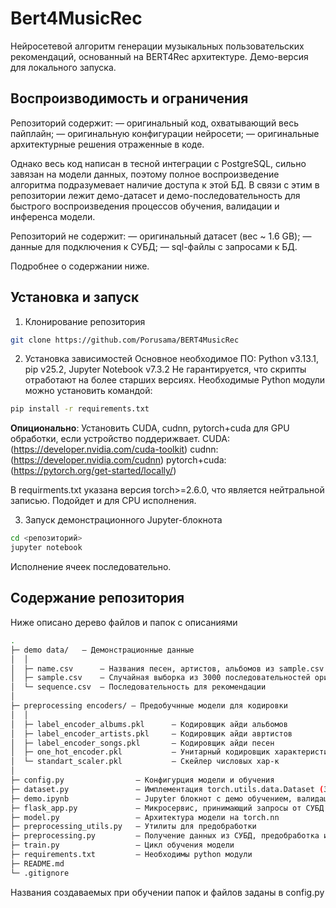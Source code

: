 # Bert4MusicRec
Нейросетевой алгоритм генерации музыкальных пользовательских рекомендаций, основанный на BERT4Rec архитектуре.
Демо-версия для локального запуска.


## Воспроизводимость и ограничения
Репозиторий содержит:
    — оригинальный код, охватывающий весь пайплайн;
    — оригинальную конфигурации нейросети;
    — оригинальные архитектурные решения отраженные в коде.

Однако весь код написан в тесной интеграции с PostgreSQL, сильно завязан на модели данных, поэтому полное воспроизведение алгоритма подразумевает наличие доступа к этой БД.
В связи с этим в репозитории лежит демо-датасет и демо-последовательность для быстрого воспроизведения процессов обучения, валидации и инференса модели. 

Репозиторий не содержит:
    — оригинальный датасет (вес ~ 1.6 GB);
    — данные для подключения к СУБД;
    — sql-файлы с запросами к БД.

Подробнее о содержании ниже.

## Установка и запуск
1. Клонирование репозитория

```bash
git clone https://github.com/Porusama/BERT4MusicRec
```

2. Установка зависимостей
Основное необходимое ПО: Python v3.13.1, pip v25.2, Jupyter Notebook v7.3.2
Не гарантируется, что скрипты отработают на более старших версиях.
Необходимые Python модули можно установить командой:

```bash
pip install -r requirements.txt
```

**Опиционально**: Установить CUDA, cudnn, pytorch+cuda для GPU обработки, если устройство поддерижвает.
CUDA:           (https://developer.nvidia.com/cuda-toolkit)
cudnn:          (https://developer.nvidia.com/cudnn)
pytorch+cuda:   (https://pytorch.org/get-started/locally/)

В requirments.txt указана версия torch>=2.6.0, что является нейтральной записью. Подойдет и для CPU исполнения.

3. Запуск демонстрационного Jupyter-блокнота

```bash
cd <репозиторий>
jupyter notebook
```
Исполнение ячеек последовательно.

## Содержание репозитория
Ниже описано дерево файлов и папок с описаниями

```bash
.
├─ demo data/   — Демонстрационные данные
│  │
│  ├─ name.csv      — Названия песен, артистов, альбомов из sample.csv
│  ├─ sample.csv    — Случайная выборка из 3000 последовательностей оригинального датасета
│  └─ sequence.csv  — Последовательность для рекомендации
│
├─ preprocessing encoders/ — Предобучнные модели для кодировки
│  │
│  ├─ label_encoder_albums.pkl      — Кодировщик айди альбомов
│  ├─ label_encoder_artists.pkl     — Кодировщик айди авртистов
│  ├─ label_encoder_songs.pkl       — Кодировщик айди песен
│  ├─ one_hot_encoder.pkl           — Унитарный кодировщик характеристики тактового размера
│  └─ standart_scaler.pkl           — Скейлер числовых хар-к
│
├─ config.py                — Конфигурция модели и обучения
├─ dataset.py               — Имплементация torch.utils.data.Dataset (Загрузка данных в модель, разделение на батчи)  
├─ demo.ipynb               — Jupyter блокнот с демо обучением, валидацией, генерацией рекомендаций
├─ flask_app.py             — Микросервис, принимающий запросы от СУБД в локальной сети. Рекомендует.
├─ model.py                 — Архитектура модели на torch.nn
├─ preprocessing_utils.py   — Утилиты для предобработки
├─ preprocessing.py         — Получение данных из СУБД, предобработка и сохранение в csv
├─ train.py                 — Цикл обучения модели
├─ requirements.txt         — Необходимы python модули
├─ README.md
└─ .gitignore
```

Названия создаваемых при обучении папок и файлов заданы в config.py